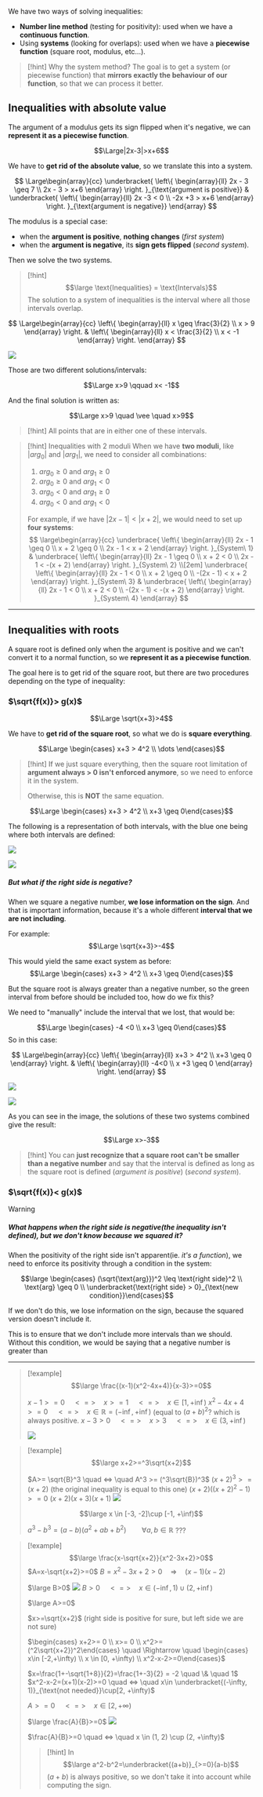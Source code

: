 We have two ways of solving inequalities:
- **Number line method** (testing for positivity): used when we have a **continuous function**.
- Using **systems** (looking for overlaps): used when we have a **piecewise function** (square root, modulus, etc...).

> [!hint] Why the system method?
> The goal is to get a system (or piecewise function) that **mirrors exactly the behaviour of our function**, so that we can process it better.

## Inequalities with absolute value

The argument of a modulus gets its sign flipped when it's negative, we can **represent it as a piecewise function**.

$$\Large|2x-3|>x+6$$

We have to **get rid of the absolute value**, so we translate this into a system.

$$
\Large\begin{array}{cc}
\underbracket{
\left\{
\begin{array}{ll}
2x - 3 \geq 7 \\
2x - 3 > x+6
\end{array}
\right.
}_{\text{argument is positive}}
&
\underbracket{
\left\{
\begin{array}{ll}
2x -3 < 0 \\
-2x +3 > x+6
\end{array}
\right.
}_{\text{argument is negative}}
\end{array}
$$

The modulus is a special case: 
- when the **argument is positive**, **nothing changes** (*first system*)
- when the **argument is negative**, its **sign gets flipped** (*second system*).

Then we solve the two systems.

> [!hint]
> $$\large \text{Inequalities} = \text{Intervals}$$
> The solution to a system of inequalities is the interval where all those intervals overlap.


$$
\Large\begin{array}{cc}
\left\{
\begin{array}{ll}
x \geq \frac{3}{2} \\
x > 9
\end{array}
\right.
&
\left\{
\begin{array}{ll}
x < \frac{3}{2} \\
x  < -1
\end{array}
\right.
\end{array}
$$

![](../z_images/Pasted%20image%2020250215140930.png)

Those are two different solutions/intervals:

$$\Large x>9 \qquad x< -1$$

And the final solution is written as:

$$\Large x>9 \quad \vee \quad x>9$$

> [!hint]
> All points that are in either one of these intervals.

> [!hint] Inequalities with 2 moduli
> When we have **two moduli**, like $|arg_0|$ and $|arg_1|$, we need to consider all combinations:
> 
> 1. $arg_0 ≥ 0$ and $arg_1 ≥ 0$
> 2. $arg_0 ≥ 0$ and $arg_1 < 0$
> 3. $arg_0 < 0$ and $arg_1 ≥ 0$
> 4. $arg_0 < 0$ and $arg_1 < 0$
> 
> For example, if we have $|2x - 1| < |x + 2|$, we would need to set up **four systems**:
> $$
> \large\begin{array}{cc}
> \underbrace{
> \left\{
> \begin{array}{ll}
> 2x - 1 \geq 0 \\
> x + 2 \geq 0 \\
> 2x - 1 < x + 2
> \end{array}
> \right.
> }_{System\ 1}
> &
> \underbrace{
> \left\{
> \begin{array}{ll}
> 2x - 1 \geq 0 \\
> x + 2 < 0 \\
> 2x - 1 < -(x + 2)
> \end{array}
> \right.
> }_{System\ 2}
> \\[2em]
> \underbrace{
> \left\{
> \begin{array}{ll}
> 2x - 1 < 0 \\
> x + 2 \geq 0 \\
> -(2x - 1) < x + 2
> \end{array}
> \right.
> }_{System\ 3}
> &
> \underbrace{
> \left\{
> \begin{array}{ll}
> 2x - 1 < 0 \\
> x + 2 < 0 \\
> -(2x - 1) < -(x + 2)
> \end{array}
> \right.
> }_{System\ 4}
> \end{array}
> $$
> 

---

## Inequalities with roots

A square root is defined only when the argument is positive and we can't convert it to a normal function, so we **represent it as a piecewise function**.

The goal here is to get rid of the square root, but there are two procedures depending on the type of inequality:

### $\sqrt{f(x)}> g(x)$

$$\Large \sqrt{x+3}>4$$

We have to **get rid of the square root**, so what we do is **square everything**.

$$\Large \begin{cases} x+3 > 4^2 \\ \dots \end{cases}$$

> [!hint]
> If we just square everything, then the square root limitation of **argument always > 0 isn't enforced anymore**, so we need to enforce it in the system.
> 
> Otherwise, this is **NOT** the same equation.

$$\Large \begin{cases} x+3 > 4^2 \\ x+3 \geq 0\end{cases}$$

The following is a representation of both intervals, with the blue one being where both intervals are defined:

![](../z_images/Pasted%20image%2020250220125502.png)

![](../z_images/Pasted%20image%2020250220132516.png)

##### But what if the right side is negative?

When we square a negative number, **we lose information on the sign**.
And that is important information, because it's a whole different **interval that we are not including**.

For example:
$$\Large \sqrt{x+3}>-4$$

This would yield the same exact system as before:
$$\Large \begin{cases} x+3 > 4^2 \\ x+3 \geq 0\end{cases}$$

But the square root is always greater than a negative number, so the green interval from before should be included too, how do we fix this?

We need to "manually" include the interval that we lost, that would be:

$$\Large \begin{cases} -4 <0 \\ x+3 \geq 0\end{cases}$$
So in this case:

$$
\Large\begin{array}{cc}
\left\{
\begin{array}{ll}
x+3 > 4^2 \\ x+3 \geq 0
\end{array}
\right.
&
\left\{
\begin{array}{ll}
-4<0 \\
x +3 \geq 0
\end{array}
\right.
\end{array}
$$

![](../z_images/Pasted%20image%2020250220131633.png)

![](../z_images/Pasted%20image%2020250220133158.png)

As you can see in the image, the solutions of these two systems combined give the result:

$$\Large x>-3$$

> [!hint]
> You can **just recognize that a square root can't be smaller than a negative number** and say that the interval is defined as long as the square root is defined (*argument is positive*) (*second system*).


### $\sqrt{f(x)}< g(x)$


> [!warning]
> ##### What happens when the right side is negative(**the inequality isn't defined**), but we don't know because we squared it?
> When the positivity of the right side isn't apparent(ie. *it's a function*), we need to enforce its positivity through a condition in the system:
> 
> $$\large \begin{cases} (\sqrt{\text{arg}})^2 \leq \text{right side}^2 \\ \text{arg} \geq 0 \\ \underbracket{\text{right side} > 0}_{\text{new condition}}\end{cases}$$
> 
> If we don't do this, we lose information on the sign, because the squared version doesn't include it.
> 
> This is to ensure that we don't include more intervals than we should. Without this condition, we would be saying that a negative number is greater than 


---

> [!example]
> $$\large \frac{(x-1)(x^2-4x+4)}{x-3}>=0$$
> 
> $x-1 >= 0 \quad <=> \quad x>=1 \quad <=> \quad x\in [1,+\inf)$
> $x^2-4x+4>=0 \quad <=> \quad x \in \mathbb{R}=(-\inf, +\inf)$ (equal to $(a+b)^2$? which is always positive.
> $x-3>0 \quad <=> \quad x > 3 \quad <=> \quad x \in (3, +\inf)$
> 
> ![](../../z_images/20241008_084917%201.jpg)

> [!example]
> $$\large x+2>=^3\sqrt{x+2}$$
> 
> $A>= \sqrt{B}^3 \quad <=> \quad A^3 >= (^3\sqrt{B})^3$
> $(x+2)^3 >= (x+2)$ (the original inequality is equal to this one)
> $(x+2)((x+2)^2-1)>=0$
> $(x+2)(x+3)(x+1)$
> ![](../../z_images/Pasted%20image%2020241008090316.png)
> 
> $$\large x \in [-3, -2]\cup [-1, +\inf)$$
> 
> $a^3-b^3=(a-b)(a^2+ab+b^2) \qquad \forall a,b \in \mathbb{R}$
> ???

> [!example]
> $$\large \frac{x-\sqrt{x+2}}{x^2-3x+2}>0$$
> $A=x-\sqrt{x+2}>=0$
> $B=x^2-3x+2>0 \quad \Rightarrow \quad (x-1)(x-2)$
> 
> $\large B>0$
> ![](../../z_images/Pasted%20image%2020241008091605.png)
> $B>0 \quad <=> \quad x \in (-\inf, 1)\cup(2,+\inf)$
> 
> $\large A>=0$
> 
> $x>=\sqrt{x+2}$ (right side is positive for sure, but left side we are not sure)
> 
> $\begin{cases} x+2>= 0 \\ x>= 0 \\ x^2>=(^2\sqrt{x+2})^2\end{cases} \quad \Rightarrow \quad \begin{cases} x\in [-2,+\infty) \\ x \in [0, +\infty) \\ x^2-x-2>=0\end{cases}$
> 
> $x=\frac{1+-\sqrt{1+8}}{2}=\frac{1+-3}{2} = -2 \quad \& \quad 1$
> $x^2-x-2=(x+1)(x-2)>=0 \quad <=> \quad x\in \underbracket{(-\infty, 1)}_{\text{not needed}}\cup[2, +\infty)$
> 
> $A>=0 \quad <=> \quad x\in[2, +\infty)$
> 
> $\large \frac{A}{B}>=0$
> ![](../../z_images/Pasted%20image%2020241008092926.png)
> 
> $\frac{A}{B}>=0 \quad <=> \quad x \in (1, 2) \cup (2, +\infty)$
> 
> > [!hint]
> In 
> $$\large a^2-b^2=\underbracket{(a+b)}_{>=0}(a-b)$$
> $(a+b)$ is always positive, so we don't take it into account while computing the sign.

